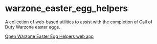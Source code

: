 # warzone_easter_egg_helpers
A collection of web-based utilities to assist with the completion of Call of Duty Warzone easter eggs.

[Open Warzone Easter Egg Helpers web app](https://koen-mulder.github.io/warzone_easter_egg_helpers/)
